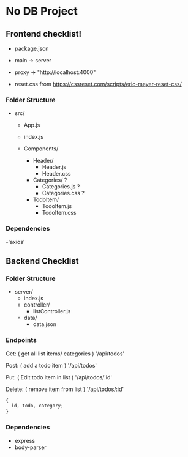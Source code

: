 # No DB Project

## Frontend checklist!

- package.json
- main -> server
- proxy -> "http://localhost:4000"

- reset.css
  from https://cssreset.com/scripts/eric-meyer-reset-css/

### Folder Structure

- src/

  - App.js
  - index.js
  - Components/

    - Header/
      - Header.js
      - Header.css
    - Categories/ ?
      - Categories.js ?
      - Categories.css ?
    - TodoItem/
      - TodoItem.js
      - TodoItem.css

### Dependencies

-'axios'

## Backend Checklist

### Folder Structure

- server/
  - index.js
  - controller/
    - listController.js
  - data/
    - data.json

### Endpoints

Get: ( get all list items/ categories ) '/api/todos'

Post: ( add a todo item ) '/api/todos'

Put: ( Edit todo item in list ) '/api/todos/:id'

Delete: ( remove item from list ) '/api/todos/:id'

```js
{
  id, todo, category;
}
```

### Dependencies

- express
- body-parser
